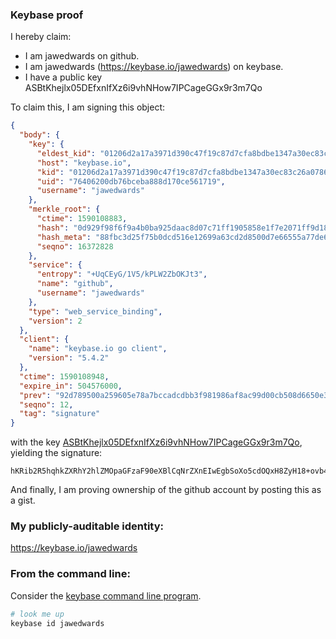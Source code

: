 ### Keybase proof

I hereby claim:

  * I am jawedwards on github.
  * I am jawedwards (https://keybase.io/jawedwards) on keybase.
  * I have a public key ASBtKhejlx05DEfxnIfXz6i9vhNHow7IPCageGGx9r3m7Qo

To claim this, I am signing this object:

```json
{
  "body": {
    "key": {
      "eldest_kid": "01206d2a17a3971d390c47f19c87d7cfa8bdbe1347a30ec83c26a07861b1f6bde6ed0a",
      "host": "keybase.io",
      "kid": "01206d2a17a3971d390c47f19c87d7cfa8bdbe1347a30ec83c26a07861b1f6bde6ed0a",
      "uid": "76406200db76bceba888d170ce561719",
      "username": "jawedwards"
    },
    "merkle_root": {
      "ctime": 1590108883,
      "hash": "0d929f98f6f9a4b0ba925daac8d07c71ff1905858e1f7e2071ff9d1816b4796bb30beedbe993b549f65e10748746ae7b32823604ebba527d375e9f5b8bf6edd7",
      "hash_meta": "88fbc3d25f75b0dcd516e12699a63cd2d8500d7e66555a77de656cbd19446aed",
      "seqno": 16372828
    },
    "service": {
      "entropy": "+UqCEyG/1V5/kPLW2ZbOKJt3",
      "name": "github",
      "username": "jawedwards"
    },
    "type": "web_service_binding",
    "version": 2
  },
  "client": {
    "name": "keybase.io go client",
    "version": "5.4.2"
  },
  "ctime": 1590108948,
  "expire_in": 504576000,
  "prev": "92d789500a259605e78a7bccadcdbb3f981986af8ac99d00cb508d6650e3d99b",
  "seqno": 12,
  "tag": "signature"
}
```

with the key [ASBtKhejlx05DEfxnIfXz6i9vhNHow7IPCageGGx9r3m7Qo](https://keybase.io/jawedwards), yielding the signature:

```
hKRib2R5hqhkZXRhY2hlZMOpaGFzaF90eXBlCqNrZXnEIwEgbSoXo5cdOQxH8ZyH18+ovb4TR6MOyDwmoHhhsfa95u0Kp3BheWxvYWTESpcCDMQgkteJUAollgXninvMrc27P5gZhq+KyZ0Ay1CNZlDj2ZvEIOaVBekuExXULz25jCQv7Rk8Bo+ugFnVhwM1FrdmDzK3AgHCo3NpZ8RAs6bCgchEdLCtGL2iGVdv5qGVs9AzF0bCcM8oKDGlBAq+u+4cELZ2HUaaG1MyB3lOds+KwnK2nF8EwdQ5r5/AA6hzaWdfdHlwZSCkaGFzaIKkdHlwZQildmFsdWXEIGO01a0RW38qm4+AGAnwwE+faYk0TgcKYpHFjvFZqY0to3RhZ80CAqd2ZXJzaW9uAQ==

```

And finally, I am proving ownership of the github account by posting this as a gist.

### My publicly-auditable identity:

https://keybase.io/jawedwards

### From the command line:

Consider the [keybase command line program](https://keybase.io/download).

```bash
# look me up
keybase id jawedwards
```
